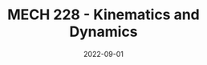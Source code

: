 ---
title: "MECH 228 - Kinematics and Dynamics"
collection: teaching
type: "Undergraduate course"
venue: "Queen's University, Department of Mechanical and Material Engineering"
date: 2022-09-01
location: "Kingston, ON, Canada"
---